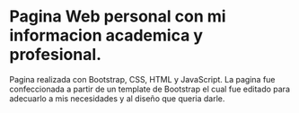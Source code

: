 # Pagina Web personal con mi informacion academica y profesional.

Pagina realizada con Bootstrap, CSS, HTML y JavaScript. La pagina fue confeccionada a partir de un template de Bootstrap el cual fue editado para adecuarlo a mis necesidades y al diseño que queria darle.
